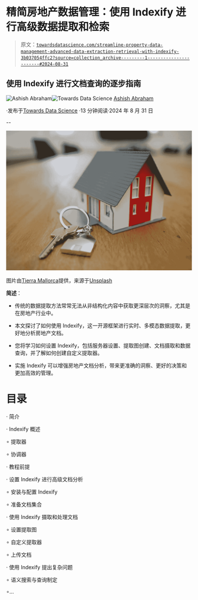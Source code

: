 # 精简房地产数据管理：使用 Indexify 进行高级数据提取和检索

> 原文：[`towardsdatascience.com/streamline-property-data-management-advanced-data-extraction-retrieval-with-indexify-3b037054ffc2?source=collection_archive---------1-----------------------#2024-08-31`](https://towardsdatascience.com/streamline-property-data-management-advanced-data-extraction-retrieval-with-indexify-3b037054ffc2?source=collection_archive---------1-----------------------#2024-08-31)

## 使用 Indexify 进行文档查询的逐步指南

[](https://medium.com/@ashishabraham02?source=post_page---byline--3b037054ffc2--------------------------------)![Ashish Abraham](https://medium.com/@ashishabraham02?source=post_page---byline--3b037054ffc2--------------------------------)[](https://towardsdatascience.com/?source=post_page---byline--3b037054ffc2--------------------------------)![Towards Data Science](https://towardsdatascience.com/?source=post_page---byline--3b037054ffc2--------------------------------) [Ashish Abraham](https://medium.com/@ashishabraham02?source=post_page---byline--3b037054ffc2--------------------------------)

·发布于[Towards Data Science](https://towardsdatascience.com/?source=post_page---byline--3b037054ffc2--------------------------------) ·13 分钟阅读·2024 年 8 月 31 日

--

![](img/5c5bdba5ccd60ae356d60b68811b89dc.png)

图片由[Tierra Mallorca](https://unsplash.com/@tierramallorca?utm_source=medium&utm_medium=referral)提供，来源于[Unsplash](https://unsplash.com/?utm_source=medium&utm_medium=referral)

**简述**：

+   传统的数据提取方法常常无法从非结构化内容中获取更深层次的洞察，尤其是在房地产行业中。

+   本文探讨了如何使用 Indexify，这一开源框架进行实时、多模态数据提取，更好地分析房地产文档。

+   您将学习如何设置 Indexify，包括服务器设置、提取图创建、文档摄取和数据查询，并了解如何创建自定义提取器。

+   实施 Indexify 可以增强房地产文档分析，带来更准确的洞察、更好的决策和更加高效的管理。

# 目录

· 简介

· Indexify 概述

∘ 提取器

∘ 协调器

· 教程前提

· 设置 Indexify 进行高级文档分析

∘ 安装与配置 Indexify

∘ 准备文档集合

· 使用 Indexify 摄取和处理文档

∘ 设置提取图

∘ 自定义提取器

∘ 上传文档

· 使用 Indexify 提出复杂问题

∘ 语义搜索与查询制定

∘…
